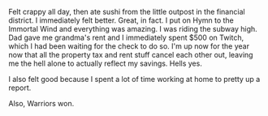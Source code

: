 Felt crappy all day, then ate sushi from the little outpost in the financial district. I immediately felt better. Great, in fact. I put on Hymn to the Immortal Wind and everything was amazing. I was riding the subway high. Dad gave me grandma's rent and I immediately spent $500 on Twitch, which I had been waiting for the check to do so. I'm up now for the year now that all the property tax and rent stuff cancel each other out, leaving me the hell alone to actually reflect my savings. Hells yes.

I also felt good because I spent a lot of time working at home to pretty up a report.

Also, Warriors won.
